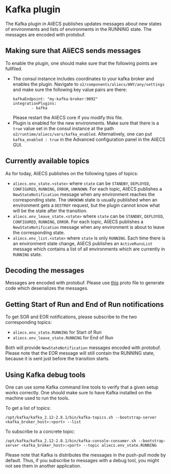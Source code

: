 # Kafka plugin

The Kafka plugin in AliECS publishes updates messages about new states of environments and lists of environments in the RUNNING state.
The messages are encoded with protobuf.

## Making sure that AliECS sends messages

To enable the plugin, one should make sure that the following points are fullfiled.
* The consul instance includes coordinates to your kafka broker and enables the plugin.
  Navigate to `o2/components/aliecs/ANY/any/settings` and make sure the following key value pairs are there:
  ```
  kafkaEndpoint: "my-kafka-broker:9092"
  integrationPlugins: 
          - kafka
  ```
  Please restart the AliECS core if you modify this file.
* Plugin is enabled for the new environments. Make sure that there is a `true` value set in the consul instance at the path `o2/runtime/aliecs/vars/kafka_enabled`.
  Alternatively, one can put `kafka_enabled : true` in the Advanced configuration panel in the AliECS GUI.

## Currently available topics

As for today, AliECS publishes on the following types of topics:

* `aliecs.env_state.<state>` where `state` can be `STANDBY`, `DEPLOYED`, `CONFIGURED`, `RUNNING`, `ERROR`, `UNKNOWN`.  For each topic, AliECS publishes a `NewStateNotification` message when any environment reaches the corresponding state. The `UNKNOWN` state is usually published when an environment gets a `DESTROY` request, but the plugin cannot know what will be the state after the transition.
* `aliecs.env_leave_state.<state>` where `state` can be `STANDBY`, `DEPLOYED`, `CONFIGURED`, `RUNNING`, `ERROR`. For each topic, AliECS publishes a `NewStateNotification` message when any environment is about to leave the corresponding state.
* `aliecs.env_list.<state>` where `state` is only `RUNNING`. Each time there is an environment state change, AliECS publishes an `ActiveRunsList` message which contains a list of all environments which are currently in `RUNNING` state.

## Decoding the messages

Messages are encoded with protobuf. Please use [this](../core/integration/kafka/protos/kafka.proto) proto file to generate code which deserializes the messages.

## Getting Start of Run and End of Run notifications

To get SOR and EOR notifications, please subscribe to the two corresponding topics:
* `aliecs.env_state.RUNNING` for Start of Run
* `aliecs.env_leave_state.RUNNING` for End of Run

Both will provide `NewStateNotification` messages encoded with protobuf. Please note that the EOR message will still contain the RUNNING state, because it is sent just before the transition starts.

## Using Kafka debug tools

One can use some Kafka command line tools to verify that a given setup works correctly. One should make sure to have Kafka installed on the machine used to run the tools.

To get a list of topics:
```
/opt/kafka/kafka_2.12-2.8.1/bin/kafka-topics.sh --bootstrap-server <kafka_broker_host>:<port> --list
```

To subscribe to a concrete topic:
```
/opt/kafka/kafka_2.12-2.8.1/bin/kafka-console-consumer.sh --bootstrap-server <kafka_broker_host>:<port> --topic aliecs.env_state.RUNNING
```
Please note that Kafka is distributes the messages in the push-pull mode by default. Thus, if you subscribe to messages with a debug tool, you might not see them in another application.
